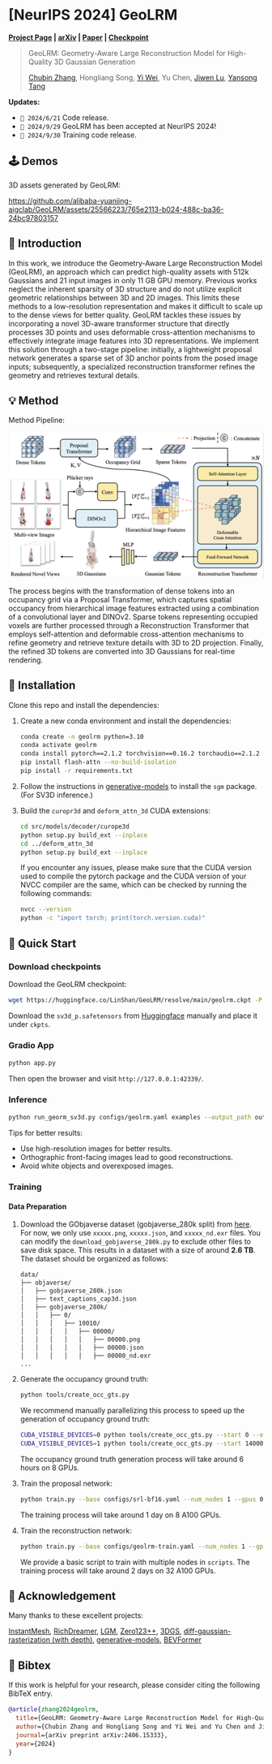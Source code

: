 # [NeurIPS 2024] GeoLRM

**[Project Page](https://alibaba-yuanjing-aigclab.github.io/GeoLRM) | [arXiv](https://arxiv.org/abs/2406.15333) | [Paper](https://linshan-bin.github.io/GeoLRM/static/GeoLRM_arXiv.pdf) | [Checkpoint](https://huggingface.co/LinShan/GeoLRM/tree/main)**

> GeoLRM: Geometry-Aware Large Reconstruction Model for High-Quality 3D Gaussian Generation
>
> [Chubin Zhang](https://linshan-bin.github.io/), Hongliang Song, [Yi Wei](https://weiyithu.github.io/), Yu Chen, [Jiwen Lu](http://ivg.au.tsinghua.edu.cn/Jiwen_Lu/), [Yansong Tang](https://andytang15.github.io/)

**Updates:**

- `🔔 2024/6/21` Code release.
- `🎉 2024/9/29` GeoLRM has been accepted at NeurIPS 2024!
- `🔔 2024/9/30` Training code release.

## 🕹 Demos

3D assets generated by GeoLRM:

https://github.com/alibaba-yuanjing-aigclab/GeoLRM/assets/25566223/765e2113-b024-488c-ba36-24bc97803157

## 📝 Introduction

In this work, we introduce the Geometry-Aware Large Reconstruction Model (GeoLRM), an approach which can predict high-quality assets with 512k Gaussians and 21 input images in only 11 GB GPU memory. Previous works neglect the inherent sparsity of 3D structure and do not utilize explicit geometric relationships between 3D and 2D images. This limits these methods to a low-resolution representation and makes it difficult to scale up to the dense views for better quality. GeoLRM tackles these issues by incorporating a novel 3D-aware transformer structure that directly processes 3D points and uses deformable cross-attention mechanisms to effectively integrate image features into 3D representations. We implement this solution through a two-stage pipeline: initially, a lightweight proposal network generates a sparse set of 3D anchor points from the posed image inputs; subsequently, a specialized reconstruction transformer refines the geometry and retrieves textural details.

## 💡 Method

Method Pipeline:

<p align='center'>
<img src="./assets/pipeline.png" width="720px">
</p>

The process begins with the transformation of dense tokens into an occupancy grid via a Proposal Transformer, which captures spatial occupancy from hierarchical image features extracted using a combination of a convolutional layer and DINOv2. Sparse tokens representing occupied voxels are further processed through a Reconstruction Transformer that employs self-attention and deformable cross-attention mechanisms to refine geometry and retrieve texture details with 3D to 2D projection. Finally, the refined 3D tokens are converted into 3D Gaussians for real-time rendering.

## 🔧 Installation

Clone this repo and install the dependencies:

1. Create a new conda environment and install the dependencies:

    ```bash
    conda create -n geolrm python=3.10
    conda activate geolrm
    conda install pytorch==2.1.2 torchvision==0.16.2 torchaudio==2.1.2 pytorch-cuda=12.1 -c pytorch -c nvidia
    pip install flash-attn --no-build-isolation
    pip install -r requirements.txt
    ```

2. Follow the instructions in [generative-models](https://github.com/Stability-AI/generative-models) to install the `sgm` package. (For SV3D inference.)

3. Build the `curopr3d` and `deform_attn_3d` CUDA extensions:

    ```bash
    cd src/models/decoder/curope3d
    python setup.py build_ext --inplace
    cd ../deform_attn_3d
    python setup.py build_ext --inplace
    ```

    If you encounter any issues, please make sure that the CUDA version used to compile the pytorch package and the CUDA version of your NVCC compiler are the same, which can be checked by running the following commands:

    ```bash
    nvcc --version
    python -c "import torch; print(torch.version.cuda)"
    ```

## 🚀 Quick Start

### Download checkpoints

Download the GeoLRM checkpoint:
```bash
wget https://huggingface.co/LinShan/GeoLRM/resolve/main/geolrm.ckpt -P ckpts
```

Download the `sv3d_p.safetensors` from [Huggingface](https://huggingface.co/stabilityai/sv3d) manually and place it under `ckpts`.

### Gradio App

```bash
python app.py
```

Then open the browser and visit `http://127.0.0.1:42339/`.

### Inference

```bash
python run_georm_sv3d.py configs/geolrm.yaml examples --output_path outputs
```

Tips for better results:

- Use high-resolution images for better results.
- Orthographic front-facing images lead to good reconstructions.
- Avoid white objects and overexposed images.

### Training

#### Data Preparation

1. Download the GObjaverse dataset (gobjaverse_280k split) from [here](https://github.com/modelscope/richdreamer/tree/main/dataset/gobjaverse). For now, we only use `xxxxx.png`, `xxxxx.json`, and `xxxxx_nd.exr` files. You can modify the `download_gobjaverse_280k.py` to exclude other files to save disk space. This results in a dataset with a size of around **2.6 TB**. The dataset should be organized as follows:

    ```
    data/
    ├── objaverse/
    │   ├── gobjaverse_280k.json
    │   ├── text_captions_cap3d.json
    │   ├── gobjaverse_280k/
    │   │   ├── 0/
    │   │   │   ├── 10010/
    │   │   │   │   ├── 00000/
    │   │   │   │   │   ├── 00000.png
    │   │   │   │   │   ├── 00000.json
    │   │   │   │   │   ├── 00000_nd.exr
    ...
    ```
2. Generate the occupancy ground truth:

    ```bash
    python tools/create_occ_gts.py
    ```

    We recommend manually parallelizing this process to speed up the generation of occupancy ground truth:

    ```bash
    CUDA_VISIBLE_DEVICES=0 python tools/create_occ_gts.py --start 0 --end 140000 &
    CUDA_VISIBLE_DEVICES=1 python tools/create_occ_gts.py --start 140000
    ```

    The occupancy ground truth generation process will take around 6 hours on 8 GPUs.
3. Train the proposal network:

    ```bash
    python train.py --base configs/srl-bf16.yaml --num_nodes 1 --gpus 0,1,2,3,4,5,6,7
    ```

    The training process will take around 1 day on 8 A100 GPUs.
4. Train the reconstruction network:

    ```bash
    python train.py --base configs/geolrm-train.yaml --num_nodes 1 --gpus 0,1,2,3,4,5,6,7
    ```

    We provide a basic script to train with multiple nodes in `scripts`. The training process will take around 2 days on 32 A100 GPUs.

## 🙏 Acknowledgement

Many thanks to these excellent projects:

[InstantMesh](https://github.com/TencentARC/InstantMesh), [RichDreamer](https://github.com/modelscope/richdreamer), [LGM](https://github.com/3DTopia/LGM), [Zero123++](https://github.com/SUDO-AI-3D/zero123plus), [3DGS](https://github.com/graphdeco-inria/gaussian-splatting), [diff-gaussian-rasterization (with depth)](https://github.com/ashawkey/diff-gaussian-rasterization), [generative-models](https://github.com/Stability-AI/generative-models), [BEVFormer](https://github.com/fundamentalvision/BEVFormer)

## 📃 Bibtex

If this work is helpful for your research, please consider citing the following BibTeX entry.

```bibtex
@article{zhang2024geolrm,
  title={GeoLRM: Geometry-Aware Large Reconstruction Model for High-Quality 3D Gaussian Generation},
  author={Chubin Zhang and Hongliang Song and Yi Wei and Yu Chen and Jiwen Lu and Yansong Tang},
  journal={arXiv preprint arXiv:2406.15333},
  year={2024}
}
```
